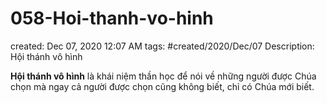 ---
---

# 058-Hoi-thanh-vo-hinh

created: Dec 07, 2020 12:07 AM
tags: #created/2020/Dec/07
Description: Hội thánh vô hình

**Hội thánh vô hình** là khái niệm thần học để nói về những người được Chúa chọn mà ngay cả người được chọn cũng không biết, chỉ có Chúa mới biết.